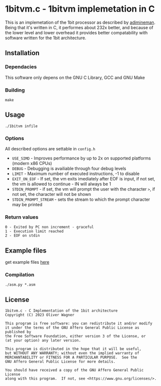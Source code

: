 # 1bitvm.c - 1bitvm implemetation in C
This is an implemetation of the 1bit processor as described by [adimineman](https://github.com/adimineman).
Being that it's written in C, it performes about 232x better, and because of the lower level and lower overhead it provides better compatability with software written for the 1bit architecture.



## Installation
### Dependacies
This software only depens on the GNU C Library, GCC and GNU Make
### Building
    make

## Usage 
    ./1bitvm infile
### Options
All described options are settable in `config.h`
 - `USE_SIMD` - Improves performance by up to 2x on supported platforms (modern x86 CPUs)
 - `DEBUG` - Debugging is availiable through four debug levels
 - `LIMIT` - Maximum number of executed instructions, -1 to disable
 - `EXIT_ON_EOF` - If set, the vm exits imediately after EOF is input, if not set, the vm is allowed to continue - IN will always be 1
 - `STDIN_PROMPT` - if set, the vm will prompt the user with the character `>`, if not set, the character will not be shown
 - `STDIN_PROMPT_STREAM` - sets the stream to which the prompt character may be printed

### Return values
    0 - Exited by PC non increment - graceful
    1 - Execution limit reached
    2 - EOF on stdin
## Example files
get example files [here](https://github.com/adimineman/1bitvm)
### Compilation
    ./asm.py *.asm

## License
    1bitvm.c - C Implementation of the 1bit architecture
    Copyright (C) 2023 Oliver Wagner

    This program is free software: you can redistribute it and/or modify
    it under the terms of the GNU Affero General Public License as published by
    the Free Software Foundation, either version 3 of the License, or
    (at your option) any later version.

    This program is distributed in the hope that it will be useful,
    but WITHOUT ANY WARRANTY; without even the implied warranty of
    MERCHANTABILITY or FITNESS FOR A PARTICULAR PURPOSE.  See the
    GNU Affero General Public License for more details.

    You should have received a copy of the GNU Affero General Public License
    along with this program.  If not, see <https://www.gnu.org/licenses/>.
